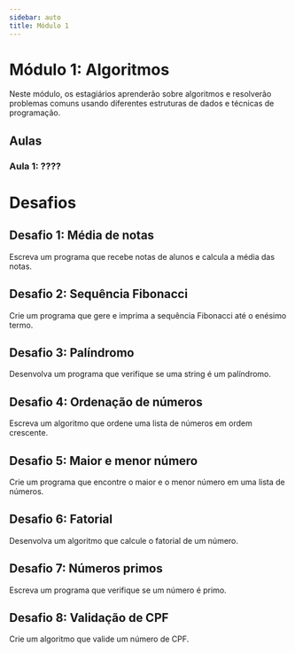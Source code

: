 ```yaml
---
sidebar: auto
title: Módulo 1
---
```


# Módulo 1: Algoritmos

Neste módulo, os estagiários aprenderão sobre algoritmos e resolverão problemas comuns usando diferentes estruturas de dados e técnicas de programação.

## Aulas

### Aula 1: ????

# Desafios

## Desafio 1: Média de notas

Escreva um programa que recebe notas de alunos e calcula a média das notas.

## Desafio 2: Sequência Fibonacci

Crie um programa que gere e imprima a sequência Fibonacci até o enésimo termo.

## Desafio 3: Palíndromo

Desenvolva um programa que verifique se uma string é um palíndromo.

## Desafio 4: Ordenação de números

Escreva um algoritmo que ordene uma lista de números em ordem crescente.

## Desafio 5: Maior e menor número

Crie um programa que encontre o maior e o menor número em uma lista de números.

## Desafio 6: Fatorial

Desenvolva um algoritmo que calcule o fatorial de um número.

## Desafio 7: Números primos

Escreva um programa que verifique se um número é primo.

## Desafio 8: Validação de CPF

Crie um algoritmo que valide um número de CPF.

